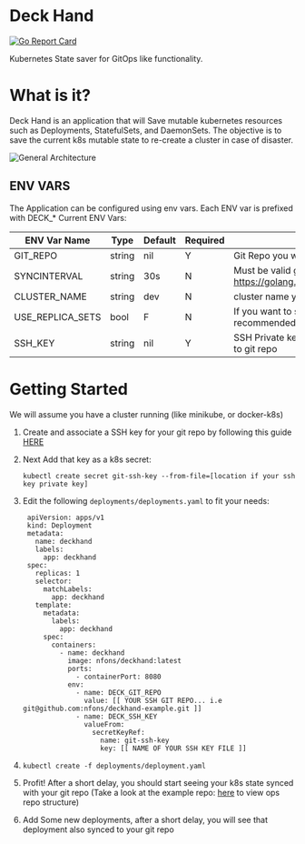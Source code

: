 # Deck Hand
[![Go Report Card](https://goreportcard.com/badge/github.com/nfons/deckhand)](https://goreportcard.com/report/github.com/nfons/deckhand)

Kubernetes State saver for GitOps like functionality.


# What is it?
Deck Hand is an application that will Save mutable kubernetes resources such as Deployments, StatefulSets, and DaemonSets.
The objective is to save the current k8s mutable state to re-create a cluster in case of disaster.

![General Architecture](https://i.imgur.com/jNPSMhE.png)

## ENV VARS
The Application can be configured using env vars. Each ENV var is prefixed with DECK_*
Current ENV Vars:


| ENV Var Name  | Type  |  Default | Required  |  Comment |
|---|---|---|---|---|
|  GIT_REPO |  string | nil   | Y  | Git Repo you want to save states to   |
|  SYNCINTERVAL | string   | 30s   | N  | Must be valid go time parse duration format  https://golang.org/pkg/time/#ParseDuration |
|  CLUSTER_NAME | string  | dev  | N  |  cluster name you want to save under  |
| USE_REPLICA_SETS| bool | F | N |  If you want to save replica sets as well (not recommended) ||
|SSH_KEY | string | nil | Y| SSH Private key you want to use to connect to git repo |


# Getting Started

We will assume you have a cluster running (like minikube, or docker-k8s)

1. Create and associate a SSH key for your git repo by following this guide [HERE](https://help.github.com/articles/generating-a-new-ssh-key-and-adding-it-to-the-ssh-agent/)
2. Next Add that key  as a k8s secret:

    `kubectl create secret git-ssh-key --from-file=[location if your ssh key private key]`
3. Edit the following `deployments/deployments.yaml` to fit your needs:

        apiVersion: apps/v1
        kind: Deployment
        metadata:
          name: deckhand
          labels:
            app: deckhand
        spec:
          replicas: 1
          selector:
            matchLabels:
              app: deckhand
          template:
            metadata:
              labels:
                app: deckhand
            spec:
              containers:
                - name: deckhand
                  image: nfons/deckhand:latest
                  ports:
                    - containerPort: 8080
                  env:
                    - name: DECK_GIT_REPO
                      value: [[ YOUR SSH GIT REPO... i.e git@github.com:nfons/deckhand-example.git ]]
                    - name: DECK_SSH_KEY
                      valueFrom:
                        secretKeyRef:
                          name: git-ssh-key
                          key: [[ NAME OF YOUR SSH KEY FILE ]]

4. `kubectl create -f deployments/deployment.yaml`

5. Profit! After a short delay, you should start seeing your k8s state synced with your git repo (Take a look at the example repo: [here](https://github.com/nfons/deckhand-example) to view ops repo structure)

6. Add Some new deployments, after a short delay, you will see that deployment also synced to your git repo
